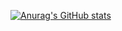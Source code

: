[![Anurag's GitHub stats](https://github-readme-stats.vercel.app/api?username=AleksandrPav)](https://github.com/anuraghazra/github-readme-stats)
